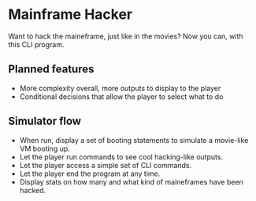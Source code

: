 # Mainframe Hacker

Want to hack the maineframe, just like in the movies? Now you can, with this CLI program.

## Planned features

* More complexity overall, more outputs to display to the player
* Conditional decisions that allow the player to select what to do

## Simulator flow

* When run, display a set of booting statements to simulate a movie-like VM booting up.
* Let the player run commands to see cool hacking-like outputs.
* Let the player access a simple set of CLI commands.
* Let the player end the program at any time.
* Display stats on how many and what kind of maineframes have been hacked.
